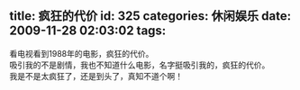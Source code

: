 title: 疯狂的代价
id: 325
categories: 休闲娱乐
date: 2009-11-28 02:03:02
tags:
---

看电视看到1988年的电影，疯狂的代价。
</br>吸引我的不是剧情，我也不知道什么电影，名字挺吸引我的，疯狂的代价。
</br>我是不是太疯狂了，还是到头了，真知不道个啊！
